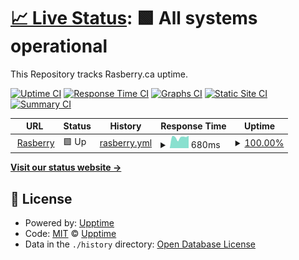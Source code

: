 # [📈 Live Status](https://tensioncore.github.io/rasberry): <!--live status--> **🟩 All systems operational**

This Repository tracks Rasberry.ca uptime.

[![Uptime CI](https://github.com/tensioncore/rasberry/workflows/Uptime%20CI/badge.svg)](https://github.com/tensioncore/rasberry/actions?query=workflow%3A%22Uptime+CI%22)
[![Response Time CI](https://github.com/tensioncore/rasberry/workflows/Response%20Time%20CI/badge.svg)](https://github.com/tensioncore/rasberry/actions?query=workflow%3A%22Response+Time+CI%22)
[![Graphs CI](https://github.com/tensioncore/rasberry/workflows/Graphs%20CI/badge.svg)](https://github.com/tensioncore/rasberry/actions?query=workflow%3A%22Graphs+CI%22)
[![Static Site CI](https://github.com/tensioncore/rasberry/workflows/Static%20Site%20CI/badge.svg)](https://github.com/tensioncore/rasberry/actions?query=workflow%3A%22Static+Site+CI%22)
[![Summary CI](https://github.com/tensioncore/rasberry/workflows/Summary%20CI/badge.svg)](https://github.com/tensioncore/rasberry/actions?query=workflow%3A%22Summary+CI%22)

<!--start: status pages-->
<!-- This summary is generated by Upptime (https://github.com/upptime/upptime) -->
<!-- Do not edit this manually, your changes will be overwritten -->
<!-- prettier-ignore -->
| URL | Status | History | Response Time | Uptime |
| --- | ------ | ------- | ------------- | ------ |
| <img alt="" src="https://icons.duckduckgo.com/ip3/rasberry.ca.ico" height="13"> [Rasberry](https://rasberry.ca) | 🟩 Up | [rasberry.yml](https://github.com/tensioncore/rasberry/commits/HEAD/history/rasberry.yml) | <details><summary><img alt="Response time graph" src="./graphs/rasberry/response-time-week.png" height="20"> 680ms</summary><br><a href="https://tensioncore.github.io/rasberry/history/rasberry"><img alt="Response time 668" src="https://img.shields.io/endpoint?url=https%3A%2F%2Fraw.githubusercontent.com%2Ftensioncore%2Frasberry%2FHEAD%2Fapi%2Frasberry%2Fresponse-time.json"></a><br><a href="https://tensioncore.github.io/rasberry/history/rasberry"><img alt="24-hour response time 726" src="https://img.shields.io/endpoint?url=https%3A%2F%2Fraw.githubusercontent.com%2Ftensioncore%2Frasberry%2FHEAD%2Fapi%2Frasberry%2Fresponse-time-day.json"></a><br><a href="https://tensioncore.github.io/rasberry/history/rasberry"><img alt="7-day response time 680" src="https://img.shields.io/endpoint?url=https%3A%2F%2Fraw.githubusercontent.com%2Ftensioncore%2Frasberry%2FHEAD%2Fapi%2Frasberry%2Fresponse-time-week.json"></a><br><a href="https://tensioncore.github.io/rasberry/history/rasberry"><img alt="30-day response time 624" src="https://img.shields.io/endpoint?url=https%3A%2F%2Fraw.githubusercontent.com%2Ftensioncore%2Frasberry%2FHEAD%2Fapi%2Frasberry%2Fresponse-time-month.json"></a><br><a href="https://tensioncore.github.io/rasberry/history/rasberry"><img alt="1-year response time 668" src="https://img.shields.io/endpoint?url=https%3A%2F%2Fraw.githubusercontent.com%2Ftensioncore%2Frasberry%2FHEAD%2Fapi%2Frasberry%2Fresponse-time-year.json"></a></details> | <details><summary><a href="https://tensioncore.github.io/rasberry/history/rasberry">100.00%</a></summary><a href="https://tensioncore.github.io/rasberry/history/rasberry"><img alt="All-time uptime 99.92%" src="https://img.shields.io/endpoint?url=https%3A%2F%2Fraw.githubusercontent.com%2Ftensioncore%2Frasberry%2FHEAD%2Fapi%2Frasberry%2Fuptime.json"></a><br><a href="https://tensioncore.github.io/rasberry/history/rasberry"><img alt="24-hour uptime 100.00%" src="https://img.shields.io/endpoint?url=https%3A%2F%2Fraw.githubusercontent.com%2Ftensioncore%2Frasberry%2FHEAD%2Fapi%2Frasberry%2Fuptime-day.json"></a><br><a href="https://tensioncore.github.io/rasberry/history/rasberry"><img alt="7-day uptime 100.00%" src="https://img.shields.io/endpoint?url=https%3A%2F%2Fraw.githubusercontent.com%2Ftensioncore%2Frasberry%2FHEAD%2Fapi%2Frasberry%2Fuptime-week.json"></a><br><a href="https://tensioncore.github.io/rasberry/history/rasberry"><img alt="30-day uptime 100.00%" src="https://img.shields.io/endpoint?url=https%3A%2F%2Fraw.githubusercontent.com%2Ftensioncore%2Frasberry%2FHEAD%2Fapi%2Frasberry%2Fuptime-month.json"></a><br><a href="https://tensioncore.github.io/rasberry/history/rasberry"><img alt="1-year uptime 99.92%" src="https://img.shields.io/endpoint?url=https%3A%2F%2Fraw.githubusercontent.com%2Ftensioncore%2Frasberry%2FHEAD%2Fapi%2Frasberry%2Fuptime-year.json"></a></details>

<!--end: status pages-->

[**Visit our status website →**](https://tensioncore.github.io/rasberry)

## 📄 License

- Powered by: [Upptime](https://github.com/upptime/upptime)
- Code: [MIT](./LICENSE) © [Upptime](https://upptime.js.org)
- Data in the `./history` directory: [Open Database License](https://opendatacommons.org/licenses/odbl/1-0/)
